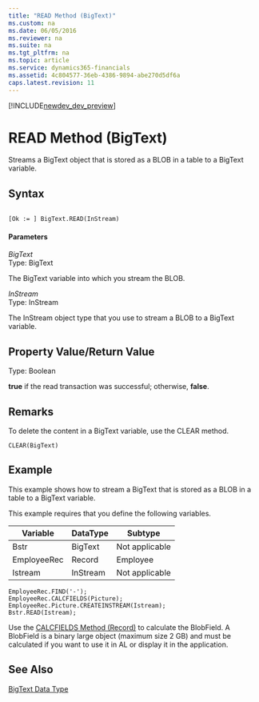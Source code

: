 ```yaml
---
title: "READ Method (BigText)"
ms.custom: na
ms.date: 06/05/2016
ms.reviewer: na
ms.suite: na
ms.tgt_pltfrm: na
ms.topic: article
ms.service: dynamics365-financials
ms.assetid: 4c804577-36eb-4386-9894-abe270d5df6a
caps.latest.revision: 11
---
```


[!INCLUDE[newdev_dev_preview](../includes/newdev_dev_preview.md)]

# READ Method (BigText)
Streams a BigText object that is stored as a BLOB in a table to a BigText variable.  
  
## Syntax  
  
```  
  
[Ok := ] BigText.READ(InStream)  
```  
  
#### Parameters  
 *BigText*  
 Type: BigText  
  
 The BigText variable into which you stream the BLOB.  
  
 *InStream*  
 Type: InStream  
  
 The InStream object type that you use to stream a BLOB to a BigText variable.  
  
## Property Value/Return Value  
 Type: Boolean  
  
 **true** if the read transaction was successful; otherwise, **false**.  
  
## Remarks  
 To delete the content in a BigText variable, use the CLEAR method.  
  
```  
CLEAR(BigText)  
```  
  
## Example  
 This example shows how to stream a BigText that is stored as a BLOB in a table to a BigText variable.  
  
 This example requires that you define the following variables.  
  
|Variable|DataType|Subtype|  
|--------------|--------------|-------------|  
|Bstr|BigText|Not applicable|  
|EmployeeRec|Record|Employee|  
|Istream|InStream|Not applicable|  
  
```  
EmployeeRec.FIND('-');  
EmployeeRec.CALCFIELDS(Picture);  
EmployeeRec.Picture.CREATEINSTREAM(Istream);  
Bstr.READ(Istream);  
```  
  
 Use the [CALCFIELDS Method \(Record\)](devenv-CALCFIELDS-Method-Record.md) to calculate the BlobField. A BlobField is a binary large object \(maximum size 2 GB\) and must be calculated if you want to use it in AL or display it in the application.  
  
## See Also  
 [BigText Data Type](../datatypes/devenv-BigText-Data-Type.md)